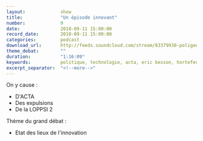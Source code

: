```yaml
---
layout:             show
title:              "Un épisode innovant"
number:             9
date:               2010-09-11 15:00:00
record_date:        2010-09-11 15:00:00
categories:         podcast
download_url:       http://feeds.soundcloud.com/stream/83379938-poligeek-poligeek9.mp3
theme_debat:        ""
duration:           "1:16:09"
keywords:           politique, technologie, acta, eric besson, hortefeux, loppsi, innovation
excerpt_separator:  "<!--more-->"
---
```



On y cause :

- D'ACTA
- Des expulsions
- De la LOPPSI 2

Thème du grand débat :

- Etat des lieux de l'innovation
